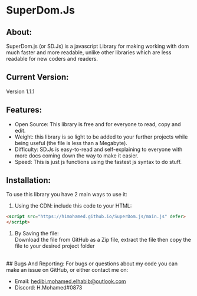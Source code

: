 # SuperDom.Js 

## About:
SuperDom.js (or SD.Js) is a javascript Library for making working with dom much faster and more readable, unlike other libraries which are less readable for new coders and readers.
## Current Version:
Version 1.1.1
## Features:
- Open Source: This library is free and for everyone to read, copy and edit.
- Weight: this library is so light to be added to your further projects while being useful (the file is less than a Megabyte).
- Difficulty: SD.Js is easy-to-read and self-explaining to everyone with more docs coming down the way to make it easier.
- Speed: This is just js functions using the fastest js syntax to do stuff.
## Installation:
To use this library you have 2 main ways to use it:
1) Using the CDN:
  include this code to your HTML:
  ```html
  <script src="https://h1mohamed.github.io/SuperDom.js/main.js" defer>
  </script>
  ```
1) By Saving the file: <br>
  Download the file from GitHub as a Zip file, extract the file then copy the file to your desired project folder
  <br>
## Bugs And Reporting:
For bugs or questions about my code you can make an issue on GitHub, or either contact me on:

* Email: hedibi.mohamed.elhabib@outlook.com
* Discord: H.Mohamed#0873